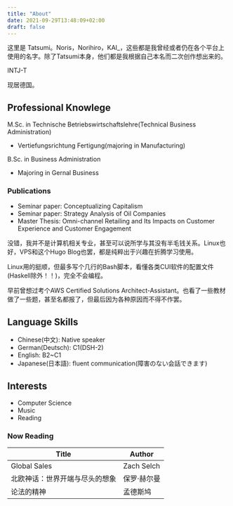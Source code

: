 ```yaml
---
title: "About"
date: 2021-09-29T13:48:09+02:00
draft: false
---
```


这里是 Tatsumi。Noris，Norihiro，KAI_，这些都是我曾经或者仍在各个平台上使用的名字。除了Tatsumi本身，他们都是我根据自己本名而二次创作想出来的。

INTJ-T 

现居德国。

## Professional Knowlege

M.Sc. in Technische Betriebswirtschaftslehre(Technical Business Administration)
- Vertiefungsrichtung Fertigung(majoring in Manufacturing)

B.Sc. in Business Administration
- Majoring in Gernal Business

### Publications

- Seminar paper: Conceptualizing Capitalism
- Seminar paper: Strategy Analysis of Oil Companies
- Master Thesis: Omni-channel Retailing and Its Impacts on Customer Experience and Customer Engagement

没错，我并不是计算机相关专业，甚至可以说所学与其没有半毛钱关系。Linux也好，VPS和这个Hugo Blog也罢，都是纯粹出于兴趣在折腾学习使用。

Linux用的挺顺，但最多写个几行的Bash脚本，看懂各类CUI软件的配置文件(Haskell除外！！)，完全不会编程。

早前曾想过考个AWS Certified Solutions Architect-Assistant。也看了一些教材做了一些题，甚至名都报了，但最后因为各种原因而不得不作罢。

## Language Skills

- Chinese(中文): Native speaker
- German(Deutsch): C1(DSH-2) 
- English: B2~C1
- Japanese(日本語): fluent communication(障害のない会話できます)

## Interests

- Computer Science
- Music
- Reading

### Now Reading

| Title				| Author 	|
|-------------------------------|---------------|
| Global Sales			| Zach Selch 	|
| 北欧神话：世界开端与尽头的想象| 保罗·赫尔曼	|
| 论法的精神			| 孟德斯鸠	|
